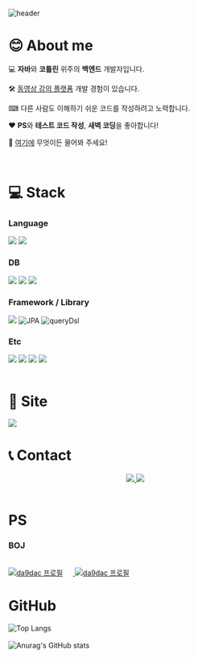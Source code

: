 <br />
<img src="https://capsule-render.vercel.app/api?type=rounded&color=timeGradient&height=200&section=header&text=Welcome%20to%20da9dac's%20GitHub%20👋&fontSize=40" alt="header">


<br />

# 😊 About me

💻 **자바**와 **코틀린** 위주의 **백엔드** 개발자입니다.

🛠 [동영상 강의 플랫폼](https://github.com/da9dac/itPrometheus) 개발 경험이 있습니다.

⌨ 다른 사람도 이해하기 쉬운 코드를 작성하려고 노력합니다.

❤️ **PS**와 **테스트 코드 작성**, **새벽 코딩**을 좋아합니다!

💬 [여기에](https://github.com/da9dac/da9dac/issues) 무엇이든 물어봐 주세요!

<br />

# 💻 Stack
### Language
<img src="https://img.shields.io/badge/JAVA-007396?style=for-the-badge&logo=java&logoColor=white">
<img src="https://img.shields.io/badge/kotlin-7F52FF?style=for-the-badge&logo=kotlin&logoColor=white">
<br>

### DB
<img src="https://img.shields.io/badge/mysql-4479A1?style=for-the-badge&logo=mysql&logoColor=white">
<img src="https://img.shields.io/badge/mongoDB-47A248?style=for-the-badge&logo=MongoDB&logoColor=white">
<img src="https://img.shields.io/badge/redis-DC382D?style=for-the-badge&logo=redis&logoColor=white">
<br>

### Framework / Library
<img src="https://img.shields.io/badge/springboot-6DB33F?style=for-the-badge&logo=springboot&logoColor=white">
<img alt="JPA" src ="https://img.shields.io/badge/jpa-6DB33F.svg?&style=for-the-badge&logo=jpa&logoColor=white"/>
<img alt="queryDsl" src ="https://img.shields.io/badge/querydsl-4479A1.svg?&style=for-the-badge&logo=querydsl&logoColor=white"/> 
<br>

### Etc
<img src="https://img.shields.io/badge/linux-FCC624?style=for-the-badge&logo=linux&logoColor=black"> 
<img src="https://img.shields.io/badge/git-F05032?style=for-the-badge&logo=git&logoColor=white">
<img src="https://img.shields.io/badge/aws-232F3E?style=for-the-badge&logo=amazonaws&logoColor=white">
<img src="https://img.shields.io/badge/docker-00599C?style=for-the-badge&logo=docker&logoColor=white">
<br>
<br />

# 📰 Site
<a href="https://da9dac.tistory.com/">
    <img src="https://img.shields.io/badge/Blog-F05032?style=for-the-badge&logoColor=white">
</a>

<br />

# 📞 Contact
<div align="center">
    <a href="mailto:da9dac@gmail.com">
        <img src="https://img.shields.io/badge/Gmail-EA4335?style=for-the-badge&logo=Gmail&logoColor=white"> 
    </a>
    <a href="https://open.kakao.com/o/sAGTYdQf">
        <img src="https://img.shields.io/badge/KakaoTalk-FFCD00?style=for-the-badge&logoColor=black&logo=KakaoTalk"> 
    </a>
</div>

<br />

# PS
### BOJ
<br />
<a href="https://solved.ac/da9dac">
  <img src="http://mazassumnida.wtf/api/v2/generate_badge?boj=da9dac" alt="da9dac 프로필" style="margin-right: 20px">
</a>
<a href="https://solved.ac/da9dac">
  <img src="http://mazandi.herokuapp.com/api?handle=da9dac&theme=warm" alt="da9dac 프로필">
</a>

<br />

# GitHub
![Top Langs](https://github-readme-stats.vercel.app/api/top-langs/?username=da9dac&layout=compact)
<br />
<br />
![Anurag's GitHub stats](https://github-readme-stats.vercel.app/api?username=da9dac&show_icons=true)

<br />
<br />
